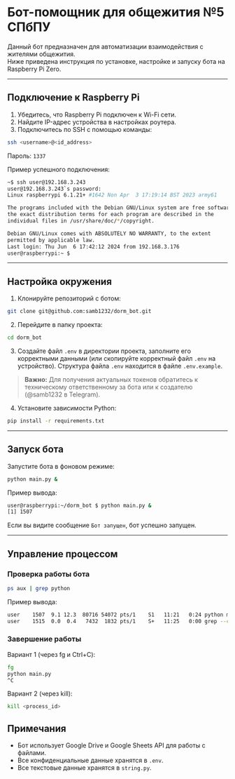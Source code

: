 
# Бот-помощник для общежития №5 СПбПУ

Данный бот предназначен для автоматизации взаимодействия с жителями общежития.  
Ниже приведена инструкция по установке, настройке и запуску бота на Raspberry Pi Zero.

---

## Подключение к Raspberry Pi

1. Убедитесь, что Raspberry Pi подключен к Wi-Fi сети.
2. Найдите IP-адрес устройства в настройках роутера.
3. Подключитесь по SSH с помощью команды:

```bash
ssh <username>@<id_address>
```

Пароль: `1337`

Пример успешного подключения:

```bash
~$ ssh user@192.168.3.243
user@192.168.3.243`s password:
Linux raspberrypi 6.1.21+ #1642 Non Apr  3 17:19:14 BST 2023 army61

The programs included with the Debian GNU/Linux system are free software;
the exact distribution terms for each program are described in the
individual files in /usr/share/doc/*/copyright.

Debian GNU/Linux comes with ABSOLUTELY NO WARRANTY, to the extent
permitted by applicable law.
Last login: Thu Jun  6 17:42:12 2024 from 192.168.3.176
user@raspberrypi:~ $
```

---

## Настройка окружения

1. Клонируйте репозиторий с ботом:

```bash
git clone git@github.com:samb1232/dorm_bot.git
```

2. Перейдите в папку проекта:

```bash
cd dorm_bot
```

3. Создайте файл `.env` в директории проекта, заполните его корректными данными (или скопируйте корректный файл `.env` на устройство). Структура файла `.env` находится в файле `.env.example`.

> **Важно:** Для получения актуальных токенов обратитесь к техническому ответственному за бота или к создателю (@samb1232 в Telegram).

4. Установите зависимости Python:

```bash
pip install -r requirements.txt
```

---

## Запуск бота

Запустите бота в фоновом режиме:

```bash
python main.py &
```

Пример вывода:

```bash
user@raspberrypi:~/dorm_bot $ python main.py &
[1] 1507
```

Если вы видите сообщение `Бот запущен`, бот успешно запущен.

---

## Управление процессом

### Проверка работы бота

```bash
ps aux | grep python
```

Пример вывода:

```bash
user    1507  9.1 12.3  80716 54072 pts/1    S1   11:21   0:24 python main.py
user    1515  0.0  0.4   7432  1832 pts/1    S+   11:25   0:00 grep --color=auto python
```

### Завершение работы

Вариант 1 (через fg и Ctrl+C):

```bash
fg
python main.py
^C
```

Вариант 2 (через kill):

```bash
kill <process_id>
```


## Примечания

- Бот использует Google Drive и Google Sheets API для работы с файлами.
- Все конфиденциальные данные хранятся в `.env`.
- Все текстовые данные хранятся в `string.py`.


